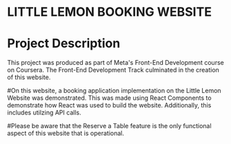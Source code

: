 # LITTLE LEMON BOOKING WEBSITE

# Project Description
This project was produced as part of Meta's Front-End Development course on Coursera. The Front-End Development Track culminated in the creation of this website.


#On this website, a booking application implementation on the Little Lemon Website was demonstrated. This was made using React Components to demonstrate how React was used to build the website. Additionally, this includes utilzing API calls.


#Please be aware that the Reserve a Table feature is the only functional aspect of this website that is operational.



